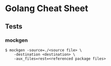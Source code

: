 # Golang Cheat Sheet


## Tests
### mockgen

    $ mockgen -source=./<source file> \
        -destination <destination> \
        -aux_files=rest=<referenced package files>

